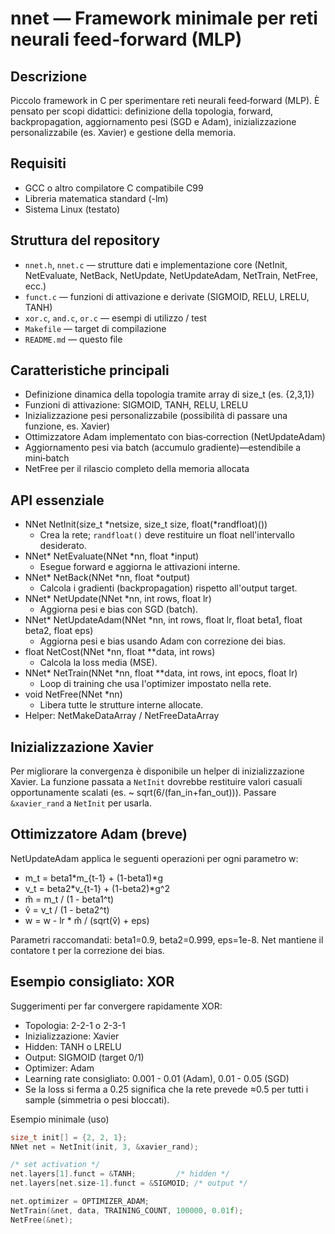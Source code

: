 # nnet — Framework minimale per reti neurali feed‑forward (MLP)

Descrizione
-----------
Piccolo framework in C per sperimentare reti neurali feed‑forward (MLP). È pensato per scopi didattici: definizione della topologia, forward, backpropagation, aggiornamento pesi (SGD e Adam), inizializzazione personalizzabile (es. Xavier) e gestione della memoria.

Requisiti
---------
- GCC o altro compilatore C compatibile C99
- Libreria matematica standard (-lm)
- Sistema Linux (testato)

Struttura del repository
------------------------
- `nnet.h`, `nnet.c` — strutture dati e implementazione core (NetInit, NetEvaluate, NetBack, NetUpdate, NetUpdateAdam, NetTrain, NetFree, ecc.)
- `funct.c` — funzioni di attivazione e derivate (SIGMOID, RELU, LRELU, TANH)
- `xor.c`, `and.c`, `or.c` — esempi di utilizzo / test
- `Makefile` — target di compilazione
- `README.md` — questo file

Caratteristiche principali
--------------------------
- Definizione dinamica della topologia tramite array di size_t (es. {2,3,1})
- Funzioni di attivazione: SIGMOID, TANH, RELU, LRELU
- Inizializzazione pesi personalizzabile (possibilità di passare una funzione, es. Xavier)
- Ottimizzatore Adam implementato con bias‑correction (NetUpdateAdam)
- Aggiornamento pesi via batch (accumulo gradiente)—estendibile a mini‑batch
- NetFree per il rilascio completo della memoria allocata

API essenziale
--------------
- NNet NetInit(size_t *netsize, size_t size, float(*randfloat)())
  - Crea la rete; `randfloat()` deve restituire un float nell'intervallo desiderato.
- NNet* NetEvaluate(NNet *nn, float *input)
  - Esegue forward e aggiorna le attivazioni interne.
- NNet* NetBack(NNet *nn, float *output)
  - Calcola i gradienti (backpropagation) rispetto all'output target.
- NNet* NetUpdate(NNet *nn, int rows, float lr)
  - Aggiorna pesi e bias con SGD (batch).
- NNet* NetUpdateAdam(NNet *nn, int rows, float lr, float beta1, float beta2, float eps)
  - Aggiorna pesi e bias usando Adam con correzione dei bias.
- float NetCost(NNet *nn, float **data, int rows)
  - Calcola la loss media (MSE).
- NNet* NetTrain(NNet *nn, float **data, int rows, int epocs, float lr)
  - Loop di training che usa l'optimizer impostato nella rete.
- void NetFree(NNet *nn)
  - Libera tutte le strutture interne allocate.
- Helper: NetMakeDataArray / NetFreeDataArray

Inizializzazione Xavier
-----------------------
Per migliorare la convergenza è disponibile un helper di inizializzazione Xavier. La funzione passata a `NetInit` dovrebbe restituire valori casuali opportunamente scalati (es. ~ sqrt(6/(fan_in+fan_out))). Passare `&xavier_rand` a `NetInit` per usarla.

Ottimizzatore Adam (breve)
--------------------------
NetUpdateAdam applica le seguenti operazioni per ogni parametro w:
- m_t = beta1*m_{t-1} + (1-beta1)*g
- v_t = beta2*v_{t-1} + (1-beta2)*g^2
- m̂ = m_t / (1 - beta1^t)
- v̂ = v_t / (1 - beta2^t)
- w = w - lr * m̂ / (sqrt(v̂) + eps)

Parametri raccomandati: beta1=0.9, beta2=0.999, eps=1e-8. Net mantiene il contatore t per la correzione dei bias.

Esempio consigliato: XOR
------------------------
Suggerimenti per far convergere rapidamente XOR:
- Topologia: 2-2-1 o 2-3-1
- Inizializzazione: Xavier
- Hidden: TANH o LRELU
- Output: SIGMOID (target 0/1)
- Optimizer: Adam
- Learning rate consigliato: 0.001 - 0.01 (Adam), 0.01 - 0.05 (SGD)
- Se la loss si ferma a 0.25 significa che la rete prevede ≈0.5 per tutti i sample (simmetria o pesi bloccati).

Esempio minimale (uso)
```c
size_t init[] = {2, 2, 1};
NNet net = NetInit(init, 3, &xavier_rand);

/* set activation */
net.layers[1].funct = &TANH;         /* hidden */
net.layers[net.size-1].funct = &SIGMOID; /* output */

net.optimizer = OPTIMIZER_ADAM;
NetTrain(&net, data, TRAINING_COUNT, 100000, 0.01f);
NetFree(&net);
```
